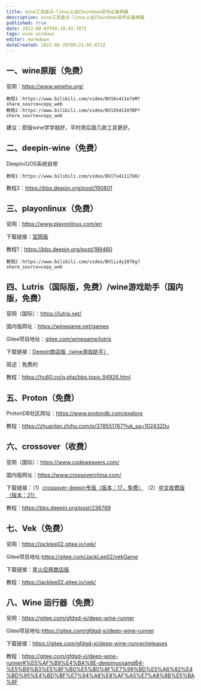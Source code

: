 ```yaml
---
title: wine工具盘点-linux上运行windows软件必备神器
description: wine工具盘点-linux上运行windows软件必备神器
published: true
date: 2022-08-03T09:18:43.787Z
tags: wine windows
editor: markdown
dateCreated: 2022-06-20T09:21:05.671Z
---
```


## 一、wine原版（免费）

官网：https://www.winehq.org/

```
教程1：https://www.bilibili.com/video/BV1Kv411e7oM?share_source=copy_web
教程2：https://www.bilibili.com/video/BV1X5411H7BP?share_source=copy_web
```

建议：原版wine学学就好，平时用后面几款工具更好。

## 二、deepin-wine（免费）

Deepin/UOS系统自带

```
教程1：https://www.bilibili.com/video/BV1Tu411i7UH/
```

教程2：https://bbs.deepin.org/post/190801

## 三、playonlinux（免费）

官网：https://www.playonlinux.com/en

下载链接：[官网版](https://www.playonlinux.com/script_files/PlayOnLinux/4.3.4/PlayOnLinux_4.3.4.deb)

教程1：https://bbs.deepin.org/post/189460

```
教程2：https://www.bilibili.com/video/BV1ii4y1876g?share_source=copy_web
```

## 四、Lutris（国际版，免费）/wine游戏助手（国内版，免费）

官网（国际）：https://lutris.net/

国内版网址：https://winegame.net/games

Gitee项目地址：[gitee.com/winegame/lutris](https://gitee.com/winegame/lutris)

下载链接：[Deepin商店版（wine游戏助手）](https://d.store.deepinos.org.cn/store/games/net.winegame.client/net.winegame.client_0.5.9.3_amd64.deb)

简述：免费的

教程：https://hu60.cn/q.php/bbs.topic.94926.html

## 五、Proton（免费）

ProtonDB社区网址：https://www.protondb.com/explore

教程：https://zhuanlan.zhihu.com/p/378551767?ivk_sa=1024320u

## 六、crossover（收费）

官网（国际）：https://www.codeweavers.com/

国内版网址：https://www.crossoverchina.com/

下载链接：（1）[crossover-deepin专版（版本：17，免费）](https://d.store.deepinos.org.cn/store/others/crossover-deepin/crossover-deepin_17.1.0-1_i386.deb) （2）[中文收费版（版本：21）](https://cpv2.mairuan.com/crossoverchina.com/trial/Linux/crossover-21.2.0-1.deb)

教程：https://bbs.deepin.org/post/236789

## 七、Vek（免费）

官网：https://jacklee02.gitee.io/vek/

Gitee项目地址:https://gitee.com/JackLee02/vekGame

下载链接：[星火应用商店版](https://d.store.deepinos.org.cn/store/games/org.sea-group.raa/org.sea-group.raa_1.0.2.5_amd64.deb)

教程：https://jacklee02.gitee.io/vek/

## 八、Wine 运行器（免费）

官网：https://gitee.com/gfdgd-xi/deep-wine-runner

Gitee项目地址:https://gitee.com/gfdgd-xi/deep-wine-runner

下载链接：https://gitee.com/gfdgd-xi/deep-wine-runner/releases

教程：https://gitee.com/gfdgd-xi/deep-wine-runner#%E5%AF%B9%E4%BA%8E-deepinuosamd64-%E5%B9%B3%E5%8F%B0%E5%B0%8F%E7%99%BD%E5%A6%82%E4%BD%95%E4%BD%BF%E7%94%A8%E8%AF%A5%E7%A8%8B%E5%BA%8F